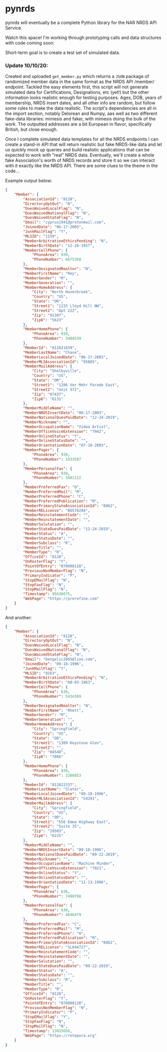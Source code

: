 # pynrds
pynrds will eventually be a complete Python library for the NAR NRDS API Service.

Watch this space! I'm working through prototyping calls and data structures with code coming soon. 

Short-term goal is to create a test set of simulated data.


### Update 10/10/20: 
Created and uploaded `get_member.py` which returns a `JSON` package of randomized member data in the same format as the NRDS API /member/ endpoint. Tackled the easy elements first, this script will not generate simulated data for Certifications, Designations, etc (yet!) but the other information looks realistic enough for testing purposes. Ages, DOB, years of membership, NRDS insert dates, and all other info are random, but follow some rules to make the data realistic. The script's dependencies are all in the import section, notably Delorean and Numpy, aas well as two different fake-data libraries: mimesis and faker, with mimesis doing the bulk of the work. The outputted addresses are a bit European in flavor, specifically British, but close enough. 

Once I complete simulated data templates for all the NRDS endpoints I can create a stand-in API that will return realistic but fake NRDS-like data and let us quickly mock up queries and build realistic applications that can be expected to work with "real" NRDS data. Eventually, we'll create a whole fake Association's worth of NRDS records and store it so we can interact with it exactly like the NRDS API. There are some clues to the theme in the code...

Example output below:

```json
{
    "Member": {
        "AssociationId": "8128",
        "DirectoryOptOut": "N",
        "DuesWaivedLocalFlag": "N",
        "DuesWaivedNationalFlag": "N",
        "DuesWaivedStateFlag": "N",
        "Email": "cyprus1941@protonmail.com",
        "JoinedDate": "06-17-2003",
        "JunkMailFlag": "Y",
        "MLSID": "1159",
        "MemberArbitrationEthicsPending": "N",
        "MemberBirthDate": "12-28-1957",
        "MemberCellPhone": {
            "PhoneArea": 939,
            "PhoneNumber": 6675368
        },
        "MemberDesignatedRealtor": "N",
        "MemberFirstName": "Rey",
        "MemberGender": "M",
        "MemberGeneration": "",
        "MemberHomeAddress": {
            "City": "North Haverbrook",
            "Country": "US",
            "State": "OR",
            "Street1": "1233 Lloyd Hill NW",
            "Street2": "Apt 222",
            "Zip": "91307",
            "Zip6": "5623"
        },
        "MemberHomePhone": {
            "PhoneArea": 939,
            "PhoneNumber": 3484539
        },
        "MemberId": "812821839",
        "MemberLastName": "Chase",
        "MemberLocalJoinedDate": "06-17-2003",
        "MemberMLSAssociationId": "95885",
        "MemberMailAddress": {
            "City": "Shelbyville",
            "Country": "US",
            "State": "OR",
            "Street1": "1286 Ver Mehr Parade East",
            "Street2": "Unit 572",
            "Zip": "07437",
            "Zip6": "6131"
        },
        "MemberMiddleName": "",
        "MemberNRDSInsertDate": "06-17-2003",
        "MemberNationalDuesPaidDate": "12-24-2019",
        "MemberNickname": "",
        "MemberOccupationName": "Video Artist",
        "MemberOfficeVoiceExtension": "7942",
        "MemberOnlineStatus": "Y",
        "MemberOnlineStatusDate": "",
        "MemberOrientationDate": "07-18-2003",
        "MemberPager": {
            "PhoneArea": 939,
            "PhoneNumber": 1933587
        },
        "MemberPersonalFax": {
            "PhoneArea": 939,
            "PhoneNumber": 3481112
        },
        "MemberPreferredFax": "O",
        "MemberPreferredMail": "M",
        "MemberPreferredPhone": "C",
        "MemberPreferredPublication": "M",
        "MemberPrimaryStateAssociationId": "0862",
        "MemberRELicense": "BO578204",
        "MemberReinstatementCode": "",
        "MemberReinstatementDate": "",
        "MemberSalutation": "",
        "MemberStateDuesPaidDate": "12-24-2019",
        "MemberStatus": "A",
        "MemberStatusDate": "",
        "MemberSubclass": "R",
        "MemberTitle": "",
        "MemberType": "R",
        "OfficeId": "8128",
        "OnRosterFlag": "Y",
        "PointOfEntry": "070008128",
        "PreviousNonMemberFlag": "N",
        "PrimaryIndicator": "P",
        "StopEMailFlag": "N",
        "StopFaxFlag": "N",
        "StopMailFlag": "N",
        "Timestamp": 95636675,
        "WebPage": "https://prerefine.com"
    }
}
```

And another:

```json
{
    "Member": {
        "AssociationId": "8128",
        "DirectoryOptOut": "N",
        "DuesWaivedLocalFlag": "N",
        "DuesWaivedNationalFlag": "N",
        "DuesWaivedStateFlag": "N",
        "Email": "bengalic2065@live.com",
        "JoinedDate": "09-18-1996",
        "JunkMailFlag": "Y",
        "MLSID": "9163",
        "MemberArbitrationEthicsPending": "N",
        "MemberBirthDate": "08-03-1963",
        "MemberCellPhone": {
            "PhoneArea": 636,
            "PhoneNumber": 5434389
        },
        "MemberDesignatedRealtor": "N",
        "MemberFirstName": "Rhett",
        "MemberGender": "M",
        "MemberGeneration": "",
        "MemberHomeAddress": {
            "City": "Springfield",
            "Country": "US",
            "State": "OR",
            "Street1": "1309 Keystone Glen",
            "Street2": "",
            "Zip": "04548",
            "Zip6": "7866"
        },
        "MemberHomePhone": {
            "PhoneArea": 939,
            "PhoneNumber": 3266853
        },
        "MemberId": "812822337",
        "MemberLastName": "Slater",
        "MemberLocalJoinedDate": "09-18-1996",
        "MemberMLSAssociationId": "54291",
        "MemberMailAddress": {
            "City": "Springfield",
            "Country": "US",
            "State": "OR",
            "Street1": "556 Emma Highway East",
            "Street2": "Suite 35",
            "Zip": "29503",
            "Zip6": "6225"
        },
        "MemberMiddleName": "",
        "MemberNRDSInsertDate": "09-18-1996",
        "MemberNationalDuesPaidDate": "09-22-2019",
        "MemberNickname": "",
        "MemberOccupationName": "Machine Minder",
        "MemberOfficeVoiceExtension": "7021",
        "MemberOnlineStatus": "Y",
        "MemberOnlineStatusDate": "",
        "MemberOrientationDate": "11-13-1996",
        "MemberPager": {
            "PhoneArea": 636,
            "PhoneNumber": 7498798
        },
        "MemberPersonalFax": {
            "PhoneArea": 636,
            "PhoneNumber": 4646479
        },
        "MemberPreferredFax": "C",
        "MemberPreferredMail": "M",
        "MemberPreferredPhone": "H",
        "MemberPreferredPublication": "M",
        "MemberPrimaryStateAssociationId": "0862",
        "MemberRELicense": "SL644727",
        "MemberReinstatementCode": "",
        "MemberReinstatementDate": "",
        "MemberSalutation": "",
        "MemberStateDuesPaidDate": "09-22-2019",
        "MemberStatus": "A",
        "MemberStatusDate": "",
        "MemberSubclass": "R",
        "MemberTitle": "",
        "MemberType": "R",
        "OfficeId": "8128",
        "OnRosterFlag": "Y",
        "PointOfEntry": "070008128",
        "PreviousNonMemberFlag": "N",
        "PrimaryIndicator": "P",
        "StopEMailFlag": "Y",
        "StopFaxFlag": "N",
        "StopMailFlag": "N",
        "Timestamp": 13035656,
        "WebPage": "https://retepora.org"
    }
}
```
